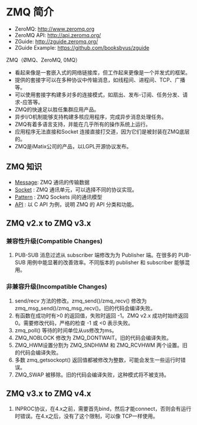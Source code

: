 # ZMQ 简介

 - ZeroMQ: http://www.zeromq.org
 - ZeroMQ API: http://api.zeromq.org/
 - ZGuide: http://zguide.zeromq.org/
 - ZGuide Example: https://github.com/booksbyus/zguide

 ZMQ（ØMQ、ZeroMQ, 0MQ）

 - 看起来像是一套嵌入式的网络链接库，但工作起来更像是一个并发式的框架。
 - 提供的套接字可以在多种协议中传输消息，如线程间、进程间、TCP、广播等。
 - 可以使用套接字构建多对多的连接模式，如扇出、发布-订阅、任务分发、请求-应答等。
 - ZMQ的快速足以胜任集群应用产品。
 - 异步I/O机制能够支持构建多核应用程序，完成异步消息处理任务。
 - ZMQ有着多语言支持，并能在几乎所有的操作系统上运行。
 - 应用程序无法直接和Socket 连接直接打交道，因为它们是被封装在ZMQ底层的。
 - ZMQ是iMatix公司的产品，以LGPL开源协议发布。

## ZMQ 知识
 
 - [Message](./COMPONENTS/Message.md): ZMQ 通讯的传输数据
 - [Socket](./COMPONENTS/Socket.md) : ZMQ 通讯单元，可以选择不同的协议实现。
 - [Pattern](./COMPONENTS/Patterns.md) : ZMQ Sockets 间的通讯模型
 - [API](./COMPONENTS/API.md) : 以 C API 为例，说明 ZMQ 的 API 分类和功能。

## ZMQ v2.x to ZMQ v3.x

### 兼容性升级(Compatible Changes)

 1. PUB-SUB 消息过滤从 subscriber 端修改为为 Publisher 端。在很多的 PUB-SUB 用例中能显著的改善效率。不同版本的 publisher 和 subscriber 能够混用。

### 非兼容升级(Incompatible Changes)

 1. send/recv 方法的修改。zmq_send()/zmq_recv() 修改为zmq_msg_send()/zmq_msg_recv()。旧的代码会编译失败。
 2. 有函数在成功时有>0 的返回值，失败时返回 -1。ZMQ v2.x 成功时始终返回0。需要修改代码，严格的检查 -1 或 <0 表示失败。
 3. zmq_poll() 等待的时间单位从us修改为ms。
 4. ZMQ_NOBLOCK 修改为 ZMQ_DONTWAIT。旧的代码会编译失败。
 5. ZMQ_HWM设置分割为 ZMQ_SNDHWM 和 ZMQ_RCVHWM 两个设置。旧的代码会编译失败。
 6. 多数 zmq_getsockopt() 返回值都被修改为整数，可能会发生一些运行时错误。
 7. ZMQ_SWAP 被移除。旧的代码会编译失败，这种模式将不被支持。

## ZMQ v3.x to ZMQ v4.x

 1. INPROC协议，在4.x之前，需要首先bind，然后才能connect，否则会有运行时错误。在4.x之后，没有了这个限制，可以像 TCP一样使用。
 

 



